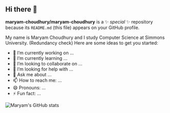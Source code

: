 ## Hi there 👋


**maryam-choudhury/maryam-choudhury** is a ✨ _special_ ✨ repository because its `README.md` (this file) appears on your GitHub profile.

My name is Maryam Choudhury and I study Computer Science at Simmons University. (Redundancy check)
Here are some ideas to get you started:

- 🔭 I’m currently working on ...
- 🌱 I’m currently learning ...
- 👯 I’m looking to collaborate on ...
- 🤔 I’m looking for help with ...
- 💬 Ask me about ...
- 📫 How to reach me: ...
- 😄 Pronouns: ...
- ⚡ Fun fact: ...

![Maryam's GitHub stats](https://github-readme-stats.vercel.app/api?username=maryam-choudhury&theme=swift&show_icons=true)


